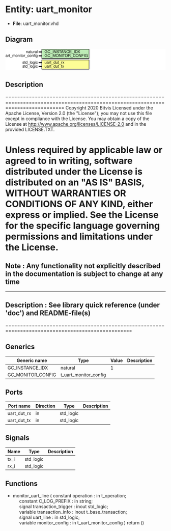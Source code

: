 # Entity: uart_monitor

- **File**: uart_monitor.vhd
## Diagram

![Diagram](uart_monitor.svg "Diagram")
## Description

================================================================================================================================
 Copyright 2020 Bitvis
 Licensed under the Apache License, Version 2.0 (the "License"); you may not use this file except in compliance with the License.
 You may obtain a copy of the License at http://www.apache.org/licenses/LICENSE-2.0 and in the provided LICENSE.TXT.

 Unless required by applicable law or agreed to in writing, software distributed under the License is distributed on
 an "AS IS" BASIS, WITHOUT WARRANTIES OR CONDITIONS OF ANY KIND, either express or implied.
 See the License for the specific language governing permissions and limitations under the License.
================================================================================================================================
 Note : Any functionality not explicitly described in the documentation is subject to change at any time
--------------------------------------------------------------------------------------------------------------------------------
----------------------------------------------------------------------------------------
 Description   : See library quick reference (under 'doc') and README-file(s)
----------------------------------------------------------------------------------------
=================================================================================================
## Generics

| Generic name      | Type                  | Value | Description |
| ----------------- | --------------------- | ----- | ----------- |
| GC_INSTANCE_IDX   | natural               | 1     |             |
| GC_MONITOR_CONFIG | t_uart_monitor_config |       |             |
## Ports

| Port name   | Direction | Type      | Description |
| ----------- | --------- | --------- | ----------- |
| uart_dut_rx | in        | std_logic |             |
| uart_dut_tx | in        | std_logic |             |
## Signals

| Name | Type      | Description |
| ---- | --------- | ----------- |
| tx_i | std_logic |             |
| rx_i | std_logic |             |
## Functions
- monitor_uart_line <font id="function_arguments">( constant  operation           : in    t_operation;<br><span style="padding-left:20px"> constant  C_LOG_PREFIX        : in    string;<br><span style="padding-left:20px"> signal    transaction_trigger : inout std_logic;<br><span style="padding-left:20px"> variable  transaction_info    : inout t_base_transaction;<br><span style="padding-left:20px"> signal    uart_line           : in    std_logic;<br><span style="padding-left:20px"> variable  monitor_config      : in    t_uart_monitor_config ) </font> <font id="function_return">return ()</font>
